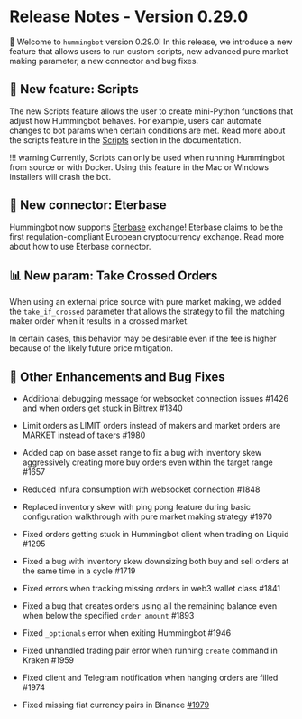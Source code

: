 # Release Notes - Version 0.29.0

🚀 Welcome to `hummingbot` version 0.29.0! In this release, we introduce a new feature that allows users to run custom scripts, new advanced pure market making parameter, a new connector and bug fixes.

## 🤖 New feature: Scripts

The new Scripts feature allows the user to create mini-Python functions that adjust how Hummingbot behaves. For example, users can automate changes to bot params when certain conditions are met. Read more about the scripts feature in the [Scripts](/developers/scripts/) section in the documentation.

!!! warning
    Currently, Scripts can only be used when running Hummingbot from source or with Docker. Using this feature in the Mac or Windows installers will crash the bot.

## 🔗 New connector: Eterbase

Hummingbot now supports [Eterbase](https://www.eterbase.com/) exchange! Eterbase claims to be the first regulation-compliant European cryptocurrency exchange. Read more about how to use Eterbase connector.

## 📊 New param: Take Crossed Orders

When using an external price source with pure market making, we added the `take_if_crossed` parameter that allows the strategy to fill the matching maker order when it results in a crossed market.

In certain cases, this behavior may be desirable even if the fee is higher because of the likely future price mitigation.


## 🐞 Other Enhancements and Bug Fixes

* Additional debugging message for websocket connection issues #1426 and when orders get stuck in Bittrex #1340
* Limit orders as LIMIT orders instead of makers and market orders are MARKET instead of takers #1980
* Added cap on base asset range to fix a bug with inventory skew aggressively creating more buy orders even within the target range #1657
* Reduced Infura consumption with websocket connection #1848
* Replaced inventory skew with ping pong feature during basic configuration walkthrough with pure market making strategy #1970

* Fixed orders getting stuck in Hummingbot client when trading on Liquid #1295
* Fixed a bug with inventory skew downsizing both buy and sell orders at the same time in a cycle #1719
* Fixed errors when tracking missing orders in web3 wallet class #1841
* Fixed a bug that creates orders using all the remaining balance even when below the specified `order_amount` #1893
* Fixed `_optionals` error when exiting Hummingbot #1946
* Fixed unhandled trading pair error when running `create` command in Kraken #1959
* Fixed client and Telegram notification when hanging orders are filled #1974
* Fixed missing fiat currency pairs in Binance [#1979](https://github.com/hummingbot/hummingbot/pull/1979)
